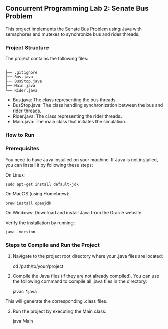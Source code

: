 
## Concurrent Programming Lab 2: Senate Bus Problem

This project implements the Senate Bus Problem using Java with semaphores and mutexes to synchronize bus and rider threads.

### Project Structure

The project contains the following files:
```
.
├── .gitignore
├── Bus.java
├── BusStop.java
├── Main.java
└── Rider.java
```

- Bus.java: The class representing the bus threads.
- BusStop.java: The class handling synchronization between the bus and rider threads.
- Rider.java: The class representing the rider threads.
- Main.java: The main class that initiates the simulation.

### How to Run

### Prerequisites

You need to have Java installed on your machine. If Java is not installed, you can install it by following these steps:

On Linux:

    sudo apt-get install default-jdk


On MacOS (using Homebrew):

    brew install openjdk


On Windows: Download and install Java from the Oracle website.

Verify the installation by running:

    java -version

### Steps to Compile and Run the Project

1.	Navigate to the project root directory where your .java files are located:

    cd /path/to/your/project
2.	Compile the Java files (if they are not already compiled). You can use the following command to compile all .java files in the directory:

    javac *.java

This will generate the corresponding .class files.

3.	Run the project by executing the Main class:

    java Main

